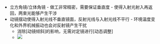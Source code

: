 - 立方角镜/立体角镜 - 做工非常精密，需要保证垂直度 - 使得入射光射入再返回，两束光能够产生干涉
- 动镜摆动使得入射光线不垂直镜面，反射光线与入射光线不平行 - 环境温度变化和外界机械振动也会对反射镜产生干扰
    - 消除[动镜倾斜]的影响，无需对定镜进行[动态调整]
    - ![](https://firebasestorage.googleapis.com/v0/b/firescript-577a2.appspot.com/o/imgs%2Fapp%2FXELiu-NovaKG%2F1CYE_GWWTa.png?alt=media&token=57da85cc-ed56-45e0-bc01-f14d8cd1bbe5)
